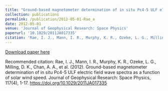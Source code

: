 ```yaml
---
title: "Ground-based magnetometer determination of in situ Pc4-5 ULF electric field wave spectra as a function of solar wind speed"
collection: publications
permalink: /publication/2012-05-01-Rae_a
date: 2012-05-01
venue: 'Journal of Geophysical Research: Space Physics'
paperurl: '10.1029/2011JA017335'
citation: 'Rae, I. J., Mann, I. R., Murphy, K. R., Ozeke, L. G., Milling, D. K., Chan, A. A., et al. (2012). Ground-based magnetometer determination of in situ Pc4-5 ULF electric field wave spectra as a function of solar wind speed. Journal of Geophysical Research: Space Physics, 117(4), 1-17. https://doi.org/10.1029/2011JA017335'
---
```

[Download paper here](https://doi.org/10.1029/2011JA017335)

Recommended citation: Rae, I. J., Mann, I. R., Murphy, K. R., Ozeke, L. G., Milling, D. K., Chan, A. A., et al. (2012). Ground-based magnetometer determination of in situ Pc4-5 ULF electric field wave spectra as a function of solar wind speed. Journal of Geophysical Research: Space Physics, 117(4), 1-17. https://doi.org/10.1029/2011JA017335